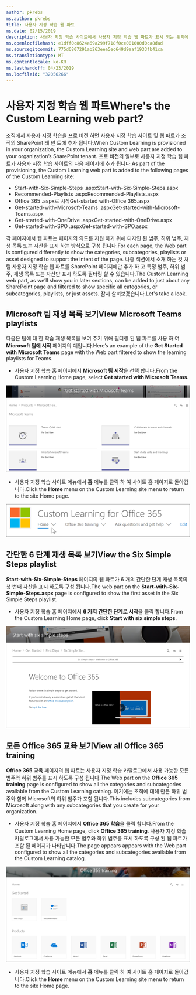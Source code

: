 ```yaml
---
author: pkrebs
ms.author: pkrebs
title: 사용자 지정 학습 웹 파트
ms.date: 02/15/2019
description: 사용자 지정 학습 사이트에서 사용자 지정 학습 웹 파트가 표시 되는 위치에 대해 알아보기
ms.openlocfilehash: e1dff0c8624a69a299f718f0ce001000d0ca8dad
ms.sourcegitcommit: 775d6807291ab263eea5ec649d9aaf1933fb41ca
ms.translationtype: MT
ms.contentlocale: ko-KR
ms.lasthandoff: 04/23/2019
ms.locfileid: "32056266"
---
```

# <a name="wheres-the-custom-learning-web-part"></a><span data-ttu-id="fddce-103">사용자 지정 학습 웹 파트</span><span class="sxs-lookup"><span data-stu-id="fddce-103">Where's the Custom Learning web part?</span></span>

<span data-ttu-id="fddce-104">조직에서 사용자 지정 학습을 프로 비전 하면 사용자 지정 학습 사이트 및 웹 파트가 조직의 SharePoint 테 넌 트에 추가 됩니다.</span><span class="sxs-lookup"><span data-stu-id="fddce-104">When Custom Learning is provisioned in your organization, the Custom Learning site and web part are added to your organization’s SharePoint tenant.</span></span> <span data-ttu-id="fddce-105">프로 비전의 일부로 사용자 지정 학습 웹 파트가 사용자 지정 학습 사이트의 다음 페이지에 추가 됩니다.</span><span class="sxs-lookup"><span data-stu-id="fddce-105">As part of the provisioning, the Custom Learning web part is added to the following pages of the Custom Learning site:</span></span>

- <span data-ttu-id="fddce-106">Start-with-Six-Simple-Steps .aspx</span><span class="sxs-lookup"><span data-stu-id="fddce-106">Start-with-Six-Simple-Steps.aspx</span></span> 
- <span data-ttu-id="fddce-107">Recommended-Playlists .aspx</span><span class="sxs-lookup"><span data-stu-id="fddce-107">Recommended-Playlists.aspx</span></span>
- <span data-ttu-id="fddce-108">Office 365 .aspx로 시작</span><span class="sxs-lookup"><span data-stu-id="fddce-108">Get-started with-Office 365.aspx</span></span>
- <span data-ttu-id="fddce-109">Get-started-with-Microsoft-Teams .aspx</span><span class="sxs-lookup"><span data-stu-id="fddce-109">Get-started-with-Microsoft-Teams.aspx</span></span>
- <span data-ttu-id="fddce-110">Get-started-with-OneDrive .aspx</span><span class="sxs-lookup"><span data-stu-id="fddce-110">Get-started-with-OneDrive.aspx</span></span>
- <span data-ttu-id="fddce-111">Get-started-with-SPO .aspx</span><span class="sxs-lookup"><span data-stu-id="fddce-111">Get-started-with-SPO.aspx</span></span>

<span data-ttu-id="fddce-112">각 페이지에서 웹 파트는 페이지의 의도를 지원 하기 위해 디자인 된 범주, 하위 범주, 재생 목록 또는 자산을 표시 하는 방식으로 구성 됩니다.</span><span class="sxs-lookup"><span data-stu-id="fddce-112">For each page, the Web part is configured differently to show the categories, subcategories, playlists or asset designed to support the intent of the page.</span></span> <span data-ttu-id="fddce-113">나중 섹션에서 소개 하는 것 처럼 사용자 지정 학습 웹 파트를 SharePoint 페이지에만 추가 하 고 특정 범주, 하위 범주, 재생 목록 또는 자산만 표시 하도록 필터링 할 수 있습니다.</span><span class="sxs-lookup"><span data-stu-id="fddce-113">The Custom Learning web part, as we’ll show you in later sections, can be added to just about any SharePoint page and filtered to show specific all categories, or subcategories, playlists, or just assets.</span></span> <span data-ttu-id="fddce-114">잠시 살펴보겠습니다.</span><span class="sxs-lookup"><span data-stu-id="fddce-114">Let's take a look.</span></span> 

## <a name="view-microsoft-teams-playlists"></a><span data-ttu-id="fddce-115">Microsoft 팀 재생 목록 보기</span><span class="sxs-lookup"><span data-stu-id="fddce-115">View Microsoft Teams playlists</span></span>

<span data-ttu-id="fddce-116">다음은 팀에 대 한 학습 재생 목록을 보여 주기 위해 필터링 된 웹 파트를 사용 하 여 **Microsoft 팀에 시작** 페이지의 예입니다.</span><span class="sxs-lookup"><span data-stu-id="fddce-116">Here’s an example of the **Get Started with Microsoft Teams** page with the Web part filtered to show the learning playlists for Teams.</span></span> 

- <span data-ttu-id="fddce-117">사용자 지정 학습 홈 페이지에서 **Microsoft 팀 시작**을 선택 합니다.</span><span class="sxs-lookup"><span data-stu-id="fddce-117">From the Custom Learning Home page, select **Get started with Microsoft Teams**.</span></span>

![cg-whereiswp-teams-.png](media/cg-whereiswp-teams.png)

- <span data-ttu-id="fddce-119">사용자 지정 학습 사이트 메뉴에서 **홈** 메뉴를 클릭 하 여 사이트 홈 페이지로 돌아갑니다.</span><span class="sxs-lookup"><span data-stu-id="fddce-119">Click the **Home** menu on the Custom Learning site menu to return to the site Home page.</span></span>

![cg-homebtnmenu-.png](media/cg-homebtnmenu.png)

## <a name="view-the-six-simple-steps-playlist"></a><span data-ttu-id="fddce-121">간단한 6 단계 재생 목록 보기</span><span class="sxs-lookup"><span data-stu-id="fddce-121">View the Six Simple Steps playlist</span></span>

<span data-ttu-id="fddce-122">**Start-with-Six-Simple-Steps** 페이지의 웹 파트가 6 개의 간단한 단계 재생 목록의 첫 번째 자산을 표시 하도록 구성 됩니다.</span><span class="sxs-lookup"><span data-stu-id="fddce-122">The web part on the **Start-with-Six-Simple-Steps.aspx** page is configured to show the first asset in the Six Simple Steps playlist.</span></span> 

- <span data-ttu-id="fddce-123">사용자 지정 학습 홈 페이지에서 **6 가지 간단한 단계로 시작**을 클릭 합니다.</span><span class="sxs-lookup"><span data-stu-id="fddce-123">From the Custom Learning Home page,  click **Start with six simple steps**.</span></span> 

![cg-whereiswp-six-.png](media/cg-whereiswp-six.png)

## <a name="view-all-office-365-training"></a><span data-ttu-id="fddce-125">모든 Office 365 교육 보기</span><span class="sxs-lookup"><span data-stu-id="fddce-125">View all Office 365 training</span></span>

<span data-ttu-id="fddce-126">**Office 365 교육** 페이지의 웹 파트는 사용자 지정 학습 카탈로그에서 사용 가능한 모든 범주와 하위 범주를 표시 하도록 구성 됩니다.</span><span class="sxs-lookup"><span data-stu-id="fddce-126">The Web part on the **Office 365 training** page is configured to show all the categories and subcategories available from the Custom Learning catalog.</span></span> <span data-ttu-id="fddce-127">여기에는 조직에 대해 만든 하위 범주와 함께 Microsoft의 하위 범주가 포함 됩니다.</span><span class="sxs-lookup"><span data-stu-id="fddce-127">This includes subcategories from Microsoft along with any subcategories that you create for your organization.</span></span>

- <span data-ttu-id="fddce-128">사용자 지정 학습 홈 페이지에서 **Office 365 학습**을 클릭 합니다.</span><span class="sxs-lookup"><span data-stu-id="fddce-128">From the Custom Learning Home page, click **Office 365 training**.</span></span> <span data-ttu-id="fddce-129">사용자 지정 학습 카탈로그에서 사용 가능한 모든 범주와 하위 범주를 표시 하도록 구성 된 웹 파트가 포함 된 페이지가 나타납니다.</span><span class="sxs-lookup"><span data-stu-id="fddce-129">The page appears appears with the Web part configured to show all the categories and subcategories available from the Custom Learning catalog.</span></span>

![cg-whereiswp-o365-.png](media/cg-whereiswp-o365.png)

- <span data-ttu-id="fddce-131">사용자 지정 학습 사이트 메뉴에서 **홈** 메뉴를 클릭 하 여 사이트 홈 페이지로 돌아갑니다.</span><span class="sxs-lookup"><span data-stu-id="fddce-131">Click the **Home** menu on the Custom Learning site menu to return to the site Home page.</span></span>

